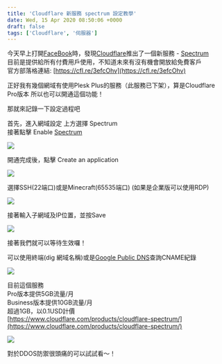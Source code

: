 ```yaml
---
title: 'Cloudflare 新服務 spectrum 設定教學'
date: Wed, 15 Apr 2020 08:50:06 +0000
draft: false
tags: ['Cloudflare', '伺服器']
---
```


今天早上打開[FaceBook](https://facebook.com/)時，發現[Cloudflare](https://cloudflare.com/)推出了一個新服務 - [Spectrum](https://cfl.re/3efcOhv)  
目前是提供給所有付費用戶使用，不知道未來有沒有機會開放給免費客戶  
官方部落格連結: [https://cfl.re/3efcOhv](https://cfl.re/3efcOhv)

正好我有幾個網域有使用Plesk Plus的服務（此服務已下架），算是Cloudflare Pro版本 所以也可以開通這個功能！

那就來記錄一下設定過程吧

首先，進入網域設定 上方選擇 Spectrum  
接著點擊 Enable [Spectrum](https://cfl.re/3efcOhv)

![](https://static.yiy.tw/media/blog/2020050916443011-1920x1142.png)

開通完成後，點擊 Create an application

![](https://static.yiy.tw/media/blog/2020050916445886-1920x1142.png)

選擇SSH(22端口)或是Minecraft(65535端口) (如果是企業版可以使用RDP)

![](https://static.yiy.tw/media/blog/2020050916452556-1920x1142.png)

接著輸入子網域及IP位置，並按Save

![](https://static.yiy.tw/media/blog/2020050916455234-1920x1142.png)

接著我們就可以等待生效囉！

可以使用終端(dig 網域名稱)或是[Google Public DNS](https://dns.google/)查詢CNAME紀錄

![](https://static.yiy.tw/media/blog/2020050916461922-1920x1142.png)

目前這個服務  
Pro版本提供5GB流量/月  
Business版本提供10GB流量/月  
超過1GB，以0.1USD計價  
[https://www.cloudflare.com/products/cloudflare-spectrum/](https://www.cloudflare.com/products/cloudflare-spectrum/)

![](https://static.yiy.tw/media/blog/2020050916464540-1920x1142.png)

對於DDOS防禦很頭痛的可以試試看～！